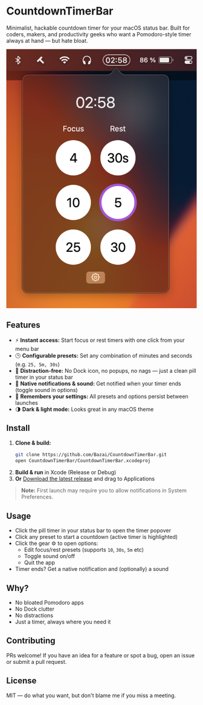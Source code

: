 # CountdownTimerBar

Minimalist, hackable countdown timer for your macOS status bar. Built for coders, makers, and productivity geeks who want a Pomodoro-style timer always at hand — but hate bloat.

![screenshot](./.github/screenshot.png)

## Features

- ⚡️ **Instant access:** Start focus or rest timers with one click from your menu bar
- 🕒 **Configurable presets:** Set any combination of minutes and seconds (e.g. `25, 5m, 30s`)
- 🎨 **Distraction-free:** No Dock icon, no popups, no nags — just a clean pill timer in your status bar
- 🔔 **Native notifications & sound:** Get notified when your timer ends (toggle sound in options)
- 💾 **Remembers your settings:** All presets and options persist between launches
- 🌗 **Dark & light mode:** Looks great in any macOS theme

## Install

1. **Clone & build:**
   ```sh
   git clone https://github.com/Bazai/CountdownTimerBar.git
   open CountdownTimerBar/CountdownTimerBar.xcodeproj
   ```
2. **Build & run** in Xcode (Release or Debug)
3. **Or** [Download the latest release](https://github.com/Bazai/CountdownTimerBar/releases) and drag to Applications

> **Note:** First launch may require you to allow notifications in System Preferences.

## Usage

- Click the pill timer in your status bar to open the timer popover
- Click any preset to start a countdown (active timer is highlighted)
- Click the gear ⚙️ to open options:
  - Edit focus/rest presets (supports `10`, `30s`, `5m` etc)
  - Toggle sound on/off
  - Quit the app
- Timer ends? Get a native notification and (optionally) a sound

## Why?

- No bloated Pomodoro apps
- No Dock clutter
- No distractions
- Just a timer, always where you need it

## Contributing

PRs welcome! If you have an idea for a feature or spot a bug, open an issue or submit a pull request.

## License

MIT — do what you want, but don't blame me if you miss a meeting.
